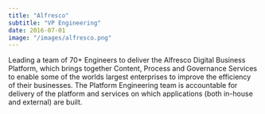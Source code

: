 ```yaml
---
title: "Alfresco"
subtitle: "VP Engineering"
date: 2016-07-01
image: "/images/alfresco.png"
---
```

Leading a team of 70+ Engineers to deliver the Alfresco Digital Business Platform, which brings together Content, Process and Governance Services to enable some of the worlds largest enterprises to improve the efficiency of their businesses. The Platform Engineering team is accountable for delivery of the platform and services on which applications (both in-house and external) are built.

